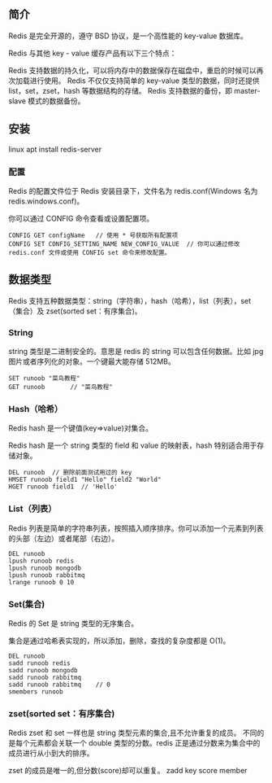 ## 简介

Redis 是完全开源的，遵守 BSD 协议，是一个高性能的 key-value 数据库。

Redis 与其他 key - value 缓存产品有以下三个特点：

Redis 支持数据的持久化，可以将内存中的数据保存在磁盘中，重启的时候可以再次加载进行使用。
Redis 不仅仅支持简单的 key-value 类型的数据，同时还提供 list，set，zset，hash 等数据结构的存储。
Redis 支持数据的备份，即 master-slave 模式的数据备份。

## 安装

linux apt install redis-server

### 配置

Redis 的配置文件位于 Redis 安装目录下，文件名为 redis.conf(Windows 名为 redis.windows.conf)。

你可以通过 CONFIG 命令查看或设置配置项。

```shell
CONFIG GET configName   // 使用 * 号获取所有配置项
CONFIG SET CONFIG_SETTING_NAME NEW_CONFIG_VALUE  // 你可以通过修改 redis.conf 文件或使用 CONFIG set 命令来修改配置。
```

## 数据类型

Redis 支持五种数据类型：string（字符串），hash（哈希），list（列表），set（集合）及 zset(sorted set：有序集合)。

### String

string 类型是二进制安全的。意思是 redis 的 string 可以包含任何数据。比如 jpg 图片或者序列化的对象。一个键最大能存储 512MB。

```shell
SET runoob "菜鸟教程"
GET runoob       // "菜鸟教程"
```

### Hash（哈希）

Redis hash 是一个键值(key=>value)对集合。

Redis hash 是一个 string 类型的 field 和 value 的映射表，hash 特别适合用于存储对象。

```shell
DEL runoob  // 删除前面测试用过的 key
HMSET runoob field1 "Hello" field2 "World"
HGET runoob field1  // 'Hello'
```

### List（列表）

Redis 列表是简单的字符串列表，按照插入顺序排序。你可以添加一个元素到列表的头部（左边）或者尾部（右边）。

```shell
DEL runoob
lpush runoob redis
lpush runoob mongodb
lpush runoob rabbitmq
lrange runoob 0 10
```

### Set(集合)

Redis 的 Set 是 string 类型的无序集合。

集合是通过哈希表实现的，所以添加，删除，查找的复杂度都是 O(1)。

```shell
DEL runoob
sadd runoob redis
sadd runoob mongodb
sadd runoob rabbitmq
sadd runoob rabbitmq    // 0
smembers runoob
```

### zset(sorted set：有序集合)

Redis zset 和 set 一样也是 string 类型元素的集合,且不允许重复的成员。
不同的是每个元素都会关联一个 double 类型的分数。redis 正是通过分数来为集合中的成员进行从小到大的排序。

zset 的成员是唯一的,但分数(score)却可以重复。
zadd key score member
